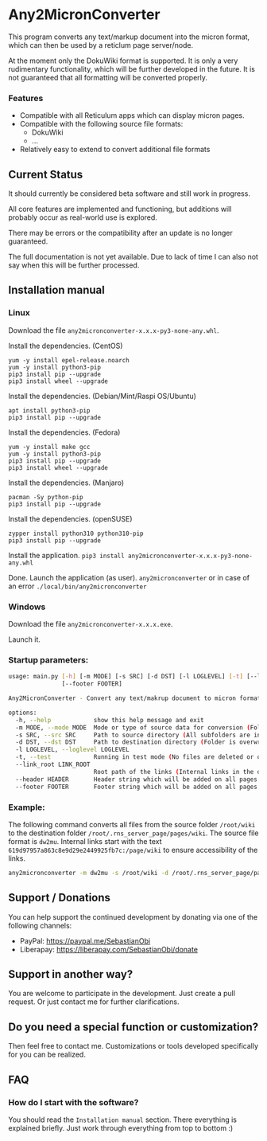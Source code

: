 # Any2MicronConverter
This program converts any text/markup document into the micron format, which can then be used by a reticlum page server/node.

At the moment only the DokuWiki format is supported. It is only a very rudimentary functionality, which will be further developed in the future. It is not guaranteed that all formatting will be converted properly. 


### Features
- Compatible with all Reticulum apps which can display micron pages.
- Compatible with the following source file formats:
  - DokuWiki
  - ...
- Relatively easy to extend to convert additional file formats


## Current Status
It should currently be considered beta software and still work in progress.

All core features are implemented and functioning, but additions will probably occur as real-world use is explored.

There may be errors or the compatibility after an update is no longer guaranteed.

The full documentation is not yet available. Due to lack of time I can also not say when this will be further processed.


## Installation manual

### Linux

Download the file `any2micronconverter-x.x.x-py3-none-any.whl`.

Install the dependencies. (CentOS)
```
yum -y install epel-release.noarch
yum -y install python3-pip
pip3 install pip --upgrade
pip3 install wheel --upgrade
```

Install the dependencies. (Debian/Mint/Raspi OS/Ubuntu)
```
apt install python3-pip
pip3 install pip --upgrade
```

Install the dependencies. (Fedora)
```
yum -y install make gcc
yum -y install python3-pip
pip3 install pip --upgrade
pip3 install wheel --upgrade
```

Install the dependencies. (Manjaro)
```
pacman -Sy python-pip
pip3 install pip --upgrade
```

Install the dependencies. (openSUSE)
```
zypper install python310 python310-pip
pip3 install pip --upgrade
```

Install the application.
`pip3 install any2micronconverter-x.x.x-py3-none-any.whl`

Done. Launch the application (as user).
`any2micronconverter`
or in case of an error
`./local/bin/any2micronconverter`

### Windows
Download the file `any2micronconverter-x.x.x.exe`.

Launch it.

### Startup parameters:
```bash
usage: main.py [-h] [-m MODE] [-s SRC] [-d DST] [-l LOGLEVEL] [-t] [--link_root LINK_ROOT] [--header HEADER]
               [--footer FOOTER]

Any2MicronConverter - Convert any text/makrup document to micron format

options:
  -h, --help            show this help message and exit
  -m MODE, --mode MODE  Mode or type of source data for conversion (Folder name with the command files)
  -s SRC, --src SRC     Path to source directory (All subfolders are included)
  -d DST, --dst DST     Path to destination directory (Folder is overwritten/deleted)
  -l LOGLEVEL, --loglevel LOGLEVEL
  -t, --test            Running in test mode (No files are deleted or overwritten)
  --link_root LINK_ROOT
                        Root path of the links (Internal links in the documents)
  --header HEADER       Header string which will be added on all pages
  --footer FOOTER       Footer string which will be added on all pages
```

### Example:
The following command converts all files from the source folder `/root/wiki` to the destination folder `/root/.rns_server_page/pages/wiki`.
The source file format is `dw2mu`.
Internal links start with the text `619d97957a863c8e9d29e2449925fb7c:/page/wiki` to ensure accessibility of the links.
  ```bash
  any2micronconverter -m dw2mu -s /root/wiki -d /root/.rns_server_page/pages/wiki --link_root 619d97957a863c8e9d29e2449925fb7c:/page/wiki
  ```


## Support / Donations
You can help support the continued development by donating via one of the following channels:

- PayPal: https://paypal.me/SebastianObi
- Liberapay: https://liberapay.com/SebastianObi/donate


## Support in another way?
You are welcome to participate in the development. Just create a pull request. Or just contact me for further clarifications.


## Do you need a special function or customization?
Then feel free to contact me. Customizations or tools developed specifically for you can be realized.


## FAQ

### How do I start with the software?
You should read the `Installation manual` section. There everything is explained briefly. Just work through everything from top to bottom :)